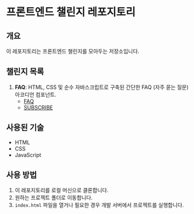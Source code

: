 # 프론트엔드 챌린지 레포지토리

## 개요

이 레포지토리는 프론트엔드 챌린지를 모아두는 저장소입니다.

## 챌린지 목록

1. **FAQ**: HTML, CSS 및 순수 자바스크립트로 구축된 간단한 FAQ (자주 묻는 질문) 아코디언 컴포넌트.
   - [FAQ](https://github.com/catmaker/Frontend-Challenge/tree/main/faq-accordion-main)
   - [SUBSCRIBE](https://github.com/catmaker/Frontend-Challenge/tree/main/newsletter-sign-up-with-success-message-main)
  

## 사용된 기술

- HTML
- CSS
- JavaScript


## 사용 방법

1. 이 레포지토리를 로컬 머신으로 클론합니다.
2. 원하는 프로젝트 폴더로 이동합니다.
3. `index.html` 파일을 열거나 필요한 경우 개발 서버에서 프로젝트를 실행합니다.

